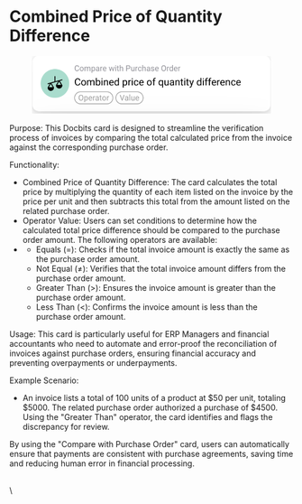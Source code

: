 # Combined Price of Quantity Difference

<figure><img src="../../../../.gitbook/assets/Bildschirmfoto 2024-05-02 um 14.20.17.png" alt=""><figcaption></figcaption></figure>

Purpose: This Docbits card is designed to streamline the verification process of invoices by comparing the total calculated price from the invoice against the corresponding purchase order.

Functionality:

* Combined Price of Quantity Difference: The card calculates the total price by multiplying the quantity of each item listed on the invoice by the price per unit and then subtracts this total from the amount listed on the related purchase order.
* Operator Value: Users can set conditions to determine how the calculated total price difference should be compared to the purchase order amount. The following operators are available:
*
  * Equals (=): Checks if the total invoice amount is exactly the same as the purchase order amount.
  * Not Equal (≠): Verifies that the total invoice amount differs from the purchase order amount.
  * Greater Than (>): Ensures the invoice amount is greater than the purchase order amount.
  * Less Than (<): Confirms the invoice amount is less than the purchase order amount.

Usage: This card is particularly useful for ERP Managers and financial accountants who need to automate and error-proof the reconciliation of invoices against purchase orders, ensuring financial accuracy and preventing overpayments or underpayments.

Example Scenario:

* An invoice lists a total of 100 units of a product at $50 per unit, totaling $5000. The related purchase order authorized a purchase of $4500. Using the "Greater Than" operator, the card identifies and flags the discrepancy for review.

By using the "Compare with Purchase Order" card, users can automatically ensure that payments are consistent with purchase agreements, saving time and reducing human error in financial processing.

\
\\

